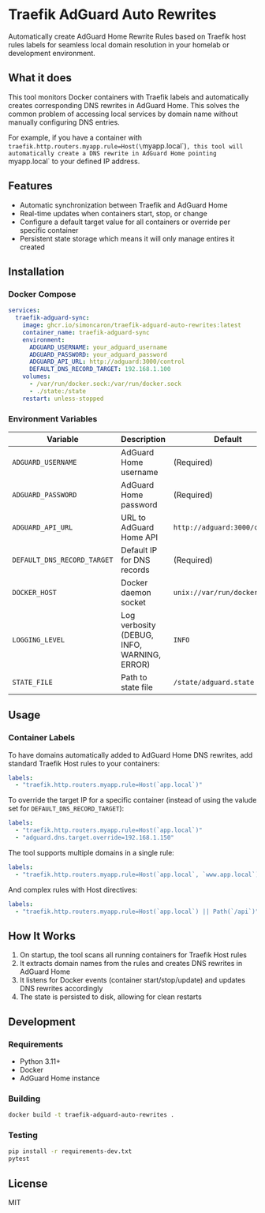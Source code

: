 # Traefik AdGuard Auto Rewrites

Automatically create AdGuard Home Rewrite Rules based on Traefik host rules labels for seamless local domain resolution in your homelab or development environment.

## What it does

This tool monitors Docker containers with Traefik labels and automatically creates corresponding DNS rewrites in AdGuard Home. This solves the common problem of accessing local services by domain name without manually configuring DNS entries.

For example, if you have a container with `traefik.http.routers.myapp.rule=Host(\`myapp.local\`)`, this tool will automatically create a DNS rewrite in AdGuard Home pointing `myapp.local` to your defined IP address.

## Features

- Automatic synchronization between Traefik and AdGuard Home
- Real-time updates when containers start, stop, or change
- Configure a default target value for all containers or override per specific container
- Persistent state storage which means it will only manage entires it created

## Installation

### Docker Compose

```yaml
services:
  traefik-adguard-sync:
    image: ghcr.io/simoncaron/traefik-adguard-auto-rewrites:latest
    container_name: traefik-adguard-sync
    environment:
      ADGUARD_USERNAME: your_adguard_username
      ADGUARD_PASSWORD: your_adguard_password
      ADGUARD_API_URL: http://adguard:3000/control
      DEFAULT_DNS_RECORD_TARGET: 192.168.1.100
    volumes:
      - /var/run/docker.sock:/var/run/docker.sock
      - ./state:/state
    restart: unless-stopped
```

### Environment Variables

| Variable | Description | Default |
|----------|-------------|---------|
| `ADGUARD_USERNAME` | AdGuard Home username | (Required) |
| `ADGUARD_PASSWORD` | AdGuard Home password | (Required) |
| `ADGUARD_API_URL` | URL to AdGuard Home API | `http://adguard:3000/control` |
| `DEFAULT_DNS_RECORD_TARGET` | Default IP for DNS records | (Required) |
| `DOCKER_HOST` | Docker daemon socket | `unix://var/run/docker.sock` |
| `LOGGING_LEVEL` | Log verbosity (DEBUG, INFO, WARNING, ERROR) | `INFO` |
| `STATE_FILE` | Path to state file | `/state/adguard.state` |

## Usage

### Container Labels

To have domains automatically added to AdGuard Home DNS rewrites, add standard Traefik Host rules to your containers:

```yaml
labels:
  - "traefik.http.routers.myapp.rule=Host(`app.local`)"
```

To override the target IP for a specific container (instead of using the valude set for `DEFAULT_DNS_RECORD_TARGET`):

```yaml
labels:
  - "traefik.http.routers.myapp.rule=Host(`app.local`)"
  - "adguard.dns.target.override=192.168.1.150"
```

The tool supports multiple domains in a single rule:

```yaml
labels:
  - "traefik.http.routers.myapp.rule=Host(`app.local`, `www.app.local`)"
```

And complex rules with Host directives:

```yaml
labels:
  - "traefik.http.routers.myapp.rule=Host(`app.local`) || Path(`/api`)"
```

## How It Works

1. On startup, the tool scans all running containers for Traefik Host rules
2. It extracts domain names from the rules and creates DNS rewrites in AdGuard Home
3. It listens for Docker events (container start/stop/update) and updates DNS rewrites accordingly
4. The state is persisted to disk, allowing for clean restarts

## Development

### Requirements

- Python 3.11+
- Docker
- AdGuard Home instance

### Building

```bash
docker build -t traefik-adguard-auto-rewrites .
```

### Testing

```bash
pip install -r requirements-dev.txt
pytest
```

## License

MIT
